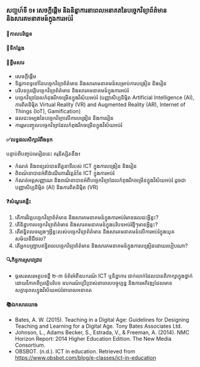 ### សបា្តហ៍ទី ១៖ សេចក្តីផ្តើម និងនិន្នាការនាពេលអនាគតនៃបច្ចេកវិទ្យាព័ត៌មាន និងសារគមនាគមន៍ក្នុងការអប់រំ
#### 📅កាលបរិច្ឆេទ	
#### 🏢ទីកន្លែង
#### 📖ខ្លឹមសារ
*	សេចក្ដីផ្ដើម
*	ទិដ្ឋភាពទូទៅនៃបច្ចេកវិទ្យាព័ត៌មាន និងសារគមនាគមន៍សម្រាប់ការបង្រៀន និងរៀន
*	បរិបទប្រវត្តិបច្ចេកវិទ្យាព័ត៌មាន និងសារគមនាគមន៍ក្នុងការអប់រំ
*	បច្ចេកវិទ្យាដែលកំពុងរីកចម្រើនក្នុងវិស័យអប់រំ (បញ្ញាសិប្បនិម្មិត Artificial Intelligence (AI), ការពិតនិម្មិត Virtual Reality (VR) and Augmented Reality (AR), Internet of Things (IoT), Gamification)
*	ផលជះចម្បងនៃបច្ចេកវិទ្យាលើការបង្រៀន និងការរៀន
*	ការរួមបញ្ចូលបច្ចេកវិទ្យាដែលកំពុងរីកចម្រើនក្នុងវិស័យអប់រំ
#### ✅លទ្ធផលសិក្សារំពឹងទុក	
បន្ទាប់ពីបញ្ចប់មេរៀននេះ គរុនិស្សិតនឹង៖
*	កំណត់ និងពន្យល់បានពីតួនាទីរបស់ ICT ក្នុងការបង្រៀន និងរៀន
*	ពិពណ៌នាបានអំពីដំណើរការវិវត្តន៍នៃ ICT ក្នុងការអប់រំ
*	កំណត់អត្តសញ្ញាណ និងពណ៌នាបានអំពីបច្ចេកវិទ្យាដែលកំពុងរីកចម្រើនក្នុងវិស័យអប់រំ ដូចជាបញ្ញាសិប្បនិម្មិត (AI) និងការពិតនិម្មិត (VR)
#### ❓សំណួរគន្លឹះ
1.	តើការវិវត្តបច្ចេកវិទ្យាព័ត៌មាន និងសារគមនាគមន៍ក្នុងការអប់រំមានផលជះអ្វីខ្លះ?
1.	តើនិន្នាការបច្ចេកវិទ្យាព័ត៌មាន និងសារគមនាគមន៍ក្នុងបរិបទអប់រំថ្មីៗមានអ្វីខ្លះ?
1.	តើឥទ្ធិពលចម្បងៗអ្វីខ្លះរបស់បច្ចេកវិទ្យាព័ត៌មាន និងសារគមនាគមន៍លើការអប់រំក្នុងយុគសម័យឌីជីថល?
1.	តើអ្នកបញ្ជ្រាបឥទ្ធិពលបច្ចេកវិទ្យាព័ត៌មាន និងសារគមនាគមន៍ក្នុងការបង្រៀនដោយរបៀបណា?

#### 🔍កិច្ចការស្រាវជ្រាវ
*	ចូរសរសេរអត្ថបទខ្លី ២-៣ ទំព័រអំពីឧបករណ៍ ICT ឬនិន្នាការ ជាក់លាក់ដែលបានពិភាក្សាក្នុងថ្នាក់ ដោយវិភាគពីប្រវត្តិបរិបទ ឧបករណ៍ប្រើប្រាស់នាពេលបច្ចុប្បន្ន និងការអភិវឌ្ឍដែលមាន សក្ដានុពលក្នុងវិស័យអប់រំនាពេលអនាគត

#### 📚ឯកសារយោង
*	Bates, A. W. (2015). Teaching in a Digital Age: Guidelines for Designing Teaching and Learning for a Digital Age. Tony Bates Associates Ltd.
*	Johnson, L., Adams Becker, S., Estrada, V., & Freeman, A. (2014). NMC Horizon Report: 2014 Higher Education Edition. The New Media Consortium.
*	OBSBOT. (n.d.). ICT in education. Retrieved from <https://www.obsbot.com/blog/e-classes/ict-in-education>

